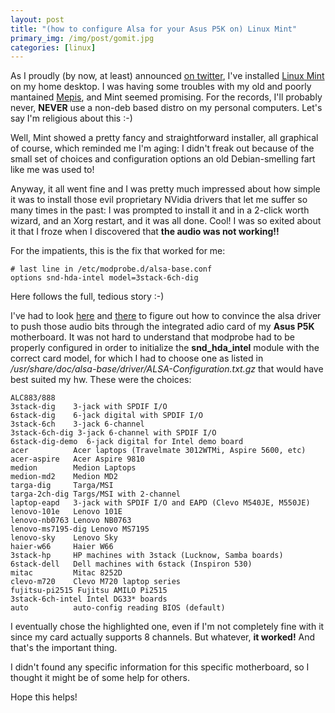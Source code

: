 ```yaml
---
layout: post
title: "(how to configure Alsa for your Asus P5K on) Linux Mint"
primary_img: /img/post/gomit.jpg
categories: [linux]
---
```


As I proudly (by now, at least) announced <a href="http://twitter.com/skuro/status/4689227551">on twitter</a>, I've installed <a href="http://www.linuxmint.com">Linux Mint</a> on my home desktop. I was having some troubles with my old and poorly mantained <a href="http://www.mepis.org/">Mepis</a>, and Mint seemed promising. For the records, I'll probably never, <strong>NEVER</strong> use a non-deb based distro on my personal computers. Let's say I'm religious about this :-)

Well, Mint showed a pretty fancy and straightforward installer, all graphical of course, which reminded me I'm aging: I didn't freak out because of the small set of choices and configuration options an old Debian-smelling fart like me was used to!

Anyway, it all went fine and I was pretty much impressed about how simple it was to install those evil proprietary NVidia drivers that let me suffer so many times in the past: I was prompted to install it and in a 2-click worth wizard, and an Xorg restart, and it was all done. Cool! I was so exited about it that I froze when I discovered that <strong>the audio was not working!!</strong>

For the impatients, this is the fix that worked for me:

    # last line in /etc/modprobe.d/alsa-base.conf
    options snd-hda-intel model=3stack-6ch-dig

Here follows the full, tedious story :-)

I've had to look <a href="http://ubuntuforums.org/showthread.php?t=202555&amp;page=5">here</a> and <a href="https://bugs.launchpad.net/ubuntu/+source/alsa-driver/+bug/114053">there</a> to figure out how to convince the alsa driver to push those audio bits through the integrated adio card of my <strong>Asus P5K</strong> motherboard. It was not hard to understand that modprobe had to be properly configured in order to initialize the <strong>snd_hda_intel</strong> module with the correct card model, for which I had to choose one as listed in <em>/usr/share/doc/alsa-base/driver/ALSA-Configuration.txt.gz</em> that would have best suited my hw. These were the choices:

    ALC883/888
    3stack-dig    3-jack with SPDIF I/O
    6stack-dig    6-jack digital with SPDIF I/O
    3stack-6ch    3-jack 6-channel
    3stack-6ch-dig 3-jack 6-channel with SPDIF I/O
    6stack-dig-demo  6-jack digital for Intel demo board
    acer          Acer laptops (Travelmate 3012WTMi, Aspire 5600, etc)
    acer-aspire   Acer Aspire 9810
    medion        Medion Laptops
    medion-md2    Medion MD2
    targa-dig     Targa/MSI
    targa-2ch-dig Targs/MSI with 2-channel
    laptop-eapd   3-jack with SPDIF I/O and EAPD (Clevo M540JE, M550JE)
    lenovo-101e   Lenovo 101E
    lenovo-nb0763 Lenovo NB0763
    lenovo-ms7195-dig Lenovo MS7195
    lenovo-sky    Lenovo Sky
    haier-w66     Haier W66
    3stack-hp     HP machines with 3stack (Lucknow, Samba boards)
    6stack-dell   Dell machines with 6stack (Inspiron 530)
    mitac         Mitac 8252D
    clevo-m720    Clevo M720 laptop series
    fujitsu-pi2515 Fujitsu AMILO Pi2515
    3stack-6ch-intel Intel DG33* boards
    auto          auto-config reading BIOS (default)

I eventually chose the highlighted one, even if I'm not completely fine with it since my card actually supports 8 channels. But whatever, <strong>it worked!</strong> And that's the important thing.

I didn't found any specific information for this specific motherboard, so I thought it might be of some help for others. 

Hope this helps!
